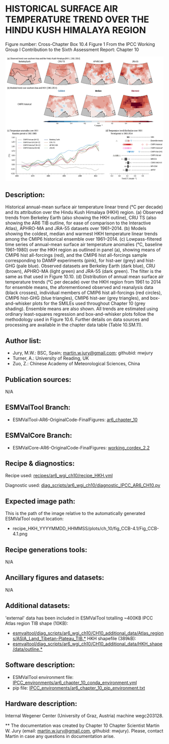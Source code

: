 HISTORICAL SURFACE AIR TEMPERATURE TREND OVER THE HINDU KUSH HIMALAYA REGION
============================================================================

Figure number: Cross-Chapter Box 10.4 Figure 1
From the IPCC Working Group I Contribution to the Sixth Assessment Report: Chapter 10

![Figure 10 CCB 4.1](ar6_wg1_chap10_figureCCBox10_4_1_HKH.png?raw=true)


Description:
------------
Historical annual-mean surface air temperature linear trend (°C per decade) and its attribution over the Hindu Kush Himalaya (HKH) region. (a) Observed trends from Berkeley Earth (also showing the HKH outline), CRU TS (also showing the AR6 TIB outline, for ease of comparison to the Interactive Atlas), APHRO-MA and JRA-55 datasets over 1961–2014. (b) Models showing the coldest, median and warmest HKH temperature linear trends among the CMIP6 historical ensemble over 1961–2014. (c) Lowpass-filtered time series of annual-mean surface air temperature anomalies (°C, baseline 1961–1980) over the HKH region as outlined in panel (a), showing means of CMIP6 hist all-forcings (red), and the CMIP6 hist all-forcings sample corresponding to DAMIP experiments (pink), for hist-aer (grey) and hist-GHG (pale blue). Observed datasets are Berkeley Earth (dark blue), CRU (brown), APHRO-MA (light green) and JRA-55 (dark green). The filter is the same as that used in Figure 10.10. (d) Distribution of annual mean surface air temperature trends (°C per decade) over the HKH region from 1961 to 2014 for ensemble means, the aforementioned observed and reanalysis data (black crosses), individual members of CMIP6 hist all-forcings (red circles), CMIP6 hist-GHG (blue triangles), CMIP6 hist-aer (grey triangles), and box-and-whisker plots for the SMILEs used throughout Chapter 10 (grey shading). Ensemble means are also shown. All trends are estimated using ordinary least-squares regression and box-and-whisker plots follow the methodology used in Figure 10.6. Further details on data sources and processing are available in the chapter data table (Table 10.SM.11).


Author list:
------------
- Jury, M.W.: BSC, Spain; martin.w.jury@gmail.com; githubid: mwjury
- Turner, A.: University of Reading, UK
- Zuo, Z.: Chinese Academy of Meteorological Sciences, China


Publication sources:
--------------------
N/A


ESMValTool Branch:
------------------
- ESMValTool-AR6-OriginalCode-FinalFigures: [ar6_chapter_10](https://github.com/ipcc-wgi/ESMValTool-AR6-OriginalCode-FinalFigures/tree/ar6_chapter_10)


ESMValCore Branch:
------------------
- ESMValCore-AR6-OriginalCode-FinalFigures: [working_cordex_2.2](https://github.com/ipcc-wgi/ESMValCore-AR6-OriginalCode-FinalFigures/tree/working_cordex_2.2)


Recipe & diagnostics:
---------------------
Recipe used: [recipes/ar6_wgi_ch10/recipe_HKH.yml](https://github.com/ipcc-wgi/ESMValTool-AR6-OriginalCode-FinalFigures/blob/ar6_chapter_10/esmvaltool/recipes/ar6_wgi_ch10/recipe_HKH.yml)

Diagnostic used: [diag_scripts/ar6_wgi_ch10/diagnostic_IPCC_AR6_CH10.py](https://github.com/ipcc-wgi/ESMValTool-AR6-OriginalCode-FinalFigures/blob/ar6_chapter_10/esmvaltool/diag_scripts/ar6_wgi_ch10/diagnostic_IPCC_AR6_CH10.py)


Expected image path:
--------------------
This is the path of the image relative to the automatically generated ESMValTool output location:
- recipe_HKH_YYYYMMDD_HHMMSS/plots/ch_10/fig_CCB-4.1/Fig_CCB-4.1.png


Recipe generations tools:
-------------------------
N/A


Ancillary figures and datasets:
-------------------------------
N/A


Additional datasets:
--------------------
'external' data has been included in ESMValTool totalling ~400KB
IPCC Atlas region TIB shape (10KB):
- [esmvaltool/diag_scripts/ar6_wgi_ch10/CH10_additional_data/Atlas_regions/ASIA_Land_Tibetan-Plateau_TIB.*](https://github.com/ipcc-wgi/ESMValTool-AR6-OriginalCode-FinalFigures/tree/ar6_chapter_10/esmvaltool/diag_scripts/ar6_wgi_ch10/CH10_additional_data)
HKH shapefile (389kB):
- [esmvaltool/diag_scripts/ar6_wgi_ch10/CH10_additional_data/HKH_shape/data/outline.*](https://github.com/ipcc-wgi/ESMValTool-AR6-OriginalCode-FinalFigures/tree/ar6_chapter_10/esmvaltool/diag_scripts/ar6_wgi_ch10/CH10_additional_data)


Software description:
---------------------
- ESMValTool environment file: [IPCC_environments/ar6_chapter_10_conda_environment.yml](https://github.com/ipcc-wgi/ESMValTool-AR6-OriginalCode-FinalFigures/blob/main/IPCC_environments/ar6_chapter_10_conda_environment.yml)
- pip file: [IPCC_environments/ar6_chapter_10_pip_environment.txt](https://github.com/ipcc-wgi/ESMValTool-AR6-OriginalCode-FinalFigures/blob/main/IPCC_environments/ar6_chapter_10_pip_environment.txt)


Hardware description:
---------------------
Internal Wegener Center (University of Graz, Austria) machine wegc203128.

** The documentation was created by Chapter 10 Chapter Scientist Martin W. Jury (email: martin.w.jury@gmail.com, githubid: mwjury). Please, contact Martin in case any questions in documentation arise.
